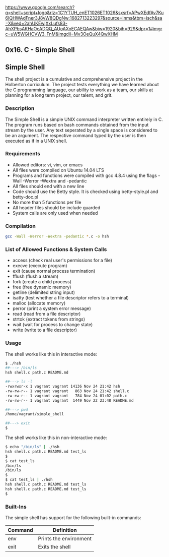 https://www.google.com/search?q=shell+script+logo&rlz=1C1YTUH_enET1026ET1026&sxsrf=APwXEdfAv7Ku6IQHWAdFner3J8vW8QDgNw:1682713223297&source=lnms&tbm=isch&sa=X&ved=2ahUKEwjXxLufs83-AhXPbsAKHaOeADQQ_AUoAXoECAEQAw&biw=1920&bih=929&dpr=1#imgrc=uW5WGHCVW3_FnM&imgdii=Mv3OeQuX4QwXHM
## 0x16. C - Simple Shell

## Simple Shell

The shell project is a cumulative and comprehensive project in the Holberton
curriculum. The project tests everything we have learned about the C programming
language, our ability to work as a team, our skills at planning for a long term
project, our talent, and grit.

### Description

The Simple Shell is a simple UNIX command interpreter written entirely in C. The
program runs based on bash commands obtained from the input stream by the user.
Any text seperated by a single space is considered to be an argument. The
respective command typed by the user is then executed as if in a UNIX shell.

### Requirements

* Allowed editors: vi, vim, or emacs
* All files were compiled on Ubuntu 14.04 LTS
* Programs and functions were compiled with gcc 4.8.4 using the flags -Wall -Werror -Wextra and -pedantic
* All files should end with a new line
* Code should use the Betty style. It is checked using betty-style.pl and betty-doc.pl
* No more than 5 functions per file
* All header files should be include guarded
* System calls are only used when needed

### Compilation

```bash
gcc -Wall -Werror -Wextra -pedantic *.c -o hsh
```

### List of Allowed Functions & System Calls

* access (check real user's permissions for a file)
* execve (execute program)
* exit (cause normal process termination)
* fflush (flush a stream)
* fork (create a child process)
* free (free dynamic memory)
* getline (delimited string input)
* isatty (test whether a file descriptor refers to a terminal)
* malloc (allocate memory)
* perror (print a system error message)
* read (read from a file descriptor)
* strtok (extract tokens from strings)
* wait (wait for process to change state)
* write (write to a file descriptor)

### Usage

The shell works like this in interactive mode:

```bash
$ ./hsh
##---> /bin/ls
hsh shell.c path.c README.md
```

```bash
##---> ls -l
-rwxrwxr-x 1 vagrant vagrant 14136 Nov 24 21:42 hsh
-rw-rw-r-- 1 vagrant vagrant   863 Nov 24 21:42 shell.c
-rw-rw-r-- 1 vagrant vagrant   784 Nov 24 01:02 path.c
-rw-rw-r-- 1 vagrant vagrant  1449 Nov 22 23:48 README.md
```

```bash
##---> pwd
/home/vagrant/simple_shell
```

```bash
##---> exit
$
```



The shell works like this in non-interactive mode:

```bash
$ echo "/bin/ls" | ./hsh
hsh shell.c path.c README.md test_ls
$
$ cat test_ls
/bin/ls
/bin/ls
$
$ cat test_ls | ./hsh
hsh shell.c path.c README.md test_ls
hsh shell.c path.c README.md test_ls
$
```

### Built-Ins

The simple shell has support for the following built-in commands:

| Command             | Definition                                                                                |
| ------------------- | --------------------------------------------------------------------------------
| env                 | Prints the environment
| exit                | Exits the shell
